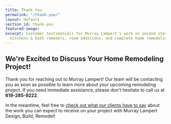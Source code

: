 ```yaml
---
title: Thank You
permalink: "/thank-you/"
layout: default
section_id: thank-you
featured-image:
excerpt: Customer testimonials for Murray Lampert's work on second stories, custom
  kitchens & bath remodels, room additions, and complete home remodeling projects.
---
```


## We're Excited to Discuss Your Home Remodeling Project!

Thank you for reaching out to Murray Lampert! Our team will be contacting you as soon as possible to learn more about your upcoming remodeling project. If you need immediate assistance, please don't hesitate to call us at **619-285-9222**.

In the meantime, feel free to [check out what our clients have to say](/testimonials) about the work you can expect to receive on your project with Murray Lampert Design, Build, Remodel!
